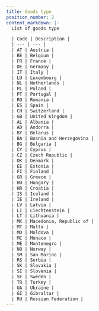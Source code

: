 ```yaml
---
title: Goods type
position_number: 2
content_markdown: |-
  List of goods type

  | Code | Description |
  | --- | --- |
  | AT | Austria |
  | BE | Belgium |
  | FR | France |
  | DE | Germany |
  | IT | Italy |
  | LU | Luxembourg |
  | NL | Netherlands |
  | PL | Poland |
  | PT | Portugal |
  | RO | Romania |
  | ES | Spain |
  | CH | Switzerland |
  | GB | United Kingdom |
  | AL | Albania |
  | AD | Andorra |
  | BY | Belarus |
  | BA | Bosnia and Herzegovina |
  | BG | Bulgaria |
  | CY | Cyprus |
  | CZ | Czech Republic |
  | DK | Denmark |
  | EE | Estonia |
  | FI | Finland |
  | GR | Greece |
  | HU | Hungary |
  | HR | Croatia |
  | IS | Iceland |
  | IE | Ireland |
  | LV | Latvia |
  | LI | Liechtenstein |
  | LT | Lithuania |
  | MK | Macedonia, Republic of |
  | MT | Malta |
  | MD | Moldova |
  | MC | Monaco |
  | ME | Montenegro |
  | NO | Norway |
  | SM | San Marino |
  | RS | Serbia |
  | SK | Slovakia |
  | SI | Slovenia |
  | SE | Sweden |
  | TR | Turkey |
  | UA | Ukraine |
  | GI | Gibraltar |
  | RU | Russian Federation |
---
```


